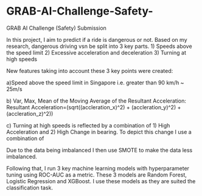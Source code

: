 # GRAB-AI-Challenge-Safety-


GRAB AI Challenge (Safety) Submission


In this project, I aim to predict if a ride is dangerous or not. Based on my research, dangerous driving vsn be split into 3 key parts. 1) Speeds above the speed limit 2) Excessive acceleration and deceleration 3) Turning at high speeds


New features taking into account these 3 key points were created: 

 a)Speed above the speed limit in Singapore i.e. greater than 90 km/h ~ 25m/s 
	
 b) Var, Max, Mean of the Moving Average of the Resultant Acceleration:  Resultant Acceleration=(sqrt((accleration_x)^2) + (accleration_y)^2) + (accleration_z)^2))
	
 c) Turning at high speeds is reflected by a combination of 1) High Acceleration and 2) High Change in bearing. To depict this change I use a combination of 
	
	
 Due to the data being imbalanced I then use SMOTE to make the data less imbalanced. 
	
	
  Following that, I run 3 key machine learning models with hyperparameter tuning using ROC-AUC as a metric. These 3 models are Random Forest, Logistic Regression and XGBoost. I use these models as they are suited the classification task. 
 
